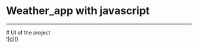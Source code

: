 # Weather_app with javascript
<hr>
# UI of the project
<div>
<img src="https://user-images.githubusercontent.com/96978659/189484044-e7f7352a-9f36-4754-9c27-7853afda9bcb.JPG" alt=""  />
</div>
![g]()
